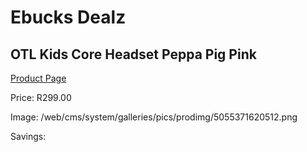 
# Ebucks Dealz
## OTL Kids Core Headset Peppa Pig Pink
[Product Page](https://www.ebucks.com/web/shop/productSelected.do?prodId=1230784626&catId=1193873409)

Price: R299.00

Image: /web/cms/system/galleries/pics/prodimg/5055371620512.png

Savings: 


	